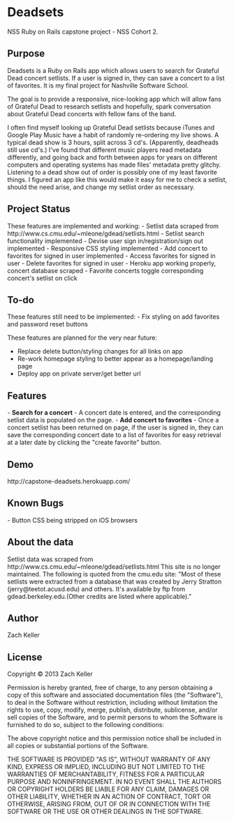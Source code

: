 <h1>Deadsets</h1>
NSS Ruby on Rails capstone project - NSS Cohort 2.

<h2>Purpose</h2>
Deadsets is a Ruby on Rails app which allows users to search for Grateful Dead concert setlists. If a user is signed in, they can save a concert to a list of favorites. It is my final project for Nashville Software School.

The goal is to provide a responsive, nice-looking app which will allow fans of Grateful Dead to research setlists and hopefully, spark conversation about Grateful Dead concerts with fellow fans of the band.

I often find myself looking up Grateful Dead setlists because iTunes and Google Play Music have a habit of randomly re-ordering my live shows. A typical dead show is 3 hours, split across 3 cd's. (Apparently, deadheads still use cd's.) I've found that different music players read metadata differently, and going back and forth between apps for years on different computers and operating systems has made files' metadata pretty glitchy. Listening to a dead show out of order is possibly one of my least favorite things. I figured an app like this would make it easy for me to check a setlist, should the need arise, and change my setlist order as necessary.

<h2>Project Status</h2>
These features are implemented and working:
- Setlist data scraped from http://www.cs.cmu.edu/~mleone/gdead/setlists.html
- Setlist search functionality implemented
- Devise user sign in/registration/sign out implemented
- Responsive CSS styling implemented
- Add concert to favorites for signed in user implemented
- Access favorites for signed in user
- Delete favorites for signed in user
- Heroku app working properly, concert database scraped
- Favorite concerts toggle corresponding concert's setlist on click

<h2>To-do</h2>
These features still need to be implemented:
- Fix styling on add favorites and password reset buttons

These features are planned for the very near future:
- Replace delete button/styling changes for all links on app
- Re-work homepage styling to better appear as a homepage/landing page
- Deploy app on private server/get better url

<h2>Features</h2>
- <strong>Search for a concert</strong> - A concert date is entered, and the corresponding setlist data is populated on the page.
- <strong>Add concert to favorites</strong> - Once a concert setlist has been returned on page, if the user is signed in, they can save the corresponding concert date to a list of favorites for easy retrieval at a later date by clicking the "create favorite" button.

<h2>Demo</h2>
http://capstone-deadsets.herokuapp.com/

<h2>Known Bugs</h2>
- Button CSS being stripped on iOS browsers

<h2>About the data</h2>
Setlist data was scraped from http://www.cs.cmu.edu/~mleone/gdead/setlists.html
This site is no longer maintained. The following is quoted from the cmu.edu site:
"Most of these setlists were extracted from a database that was created by Jerry Stratton (jerry@teetot.acusd.edu) and others. It's available by ftp from gdead.berkeley.edu.(Other credits are listed where applicable)."

<h2>Author</h2>
Zach Keller

<h2>License</h2>
Copyright &copy; 2013 Zach Keller

Permission is hereby granted, free of charge, to any person obtaining a copy of this software and associated documentation files (the "Software"), to deal in the Software without restriction, including without limitation the rights to use, copy, modify, merge, publish, distribute, sublicense, and/or sell copies of the Software, and to permit persons to whom the Software is furnished to do so, subject to the following conditions:

The above copyright notice and this permission notice shall be included in all copies or substantial portions of the Software.

THE SOFTWARE IS PROVIDED "AS IS", WITHOUT WARRANTY OF ANY KIND, EXPRESS OR IMPLIED, INCLUDING BUT NOT LIMITED TO THE WARRANTIES OF MERCHANTABILITY, FITNESS FOR A PARTICULAR PURPOSE AND NONINFRINGEMENT. IN NO EVENT SHALL THE AUTHORS OR COPYRIGHT HOLDERS BE LIABLE FOR ANY CLAIM, DAMAGES OR OTHER LIABILITY, WHETHER IN AN ACTION OF CONTRACT, TORT OR OTHERWISE, ARISING FROM, OUT OF OR IN CONNECTION WITH THE SOFTWARE OR THE USE OR OTHER DEALINGS IN THE SOFTWARE.
